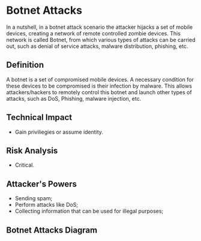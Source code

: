 # Botnet Attacks

In a nutshell, in a botnet attack scenario the attacker hijacks a set of mobile devices, creating a network of remote controlled zombie devices. This network is called Botnet, from which various types of attacks can be carried out, such as denial of service attacks, malware distribution, phishing, etc.

## Definition

A botnet is a set of compromised mobile devices. A necessary condition for these devices to be compromised is their infection by malware. This allows attackers/hackers to remotely control this botnet and launch other types of attacks, such as DoS, Phishing, malware injection, etc.

## Technical Impact
 * Gain priviliegies or assume identity.

## Risk Analysis
 * Critical.

## Attacker's Powers
 * Sending spam;
 * Perform attacks like DoS;
 * Collecting information that can be used for illegal purposes;

 
## Botnet Attacks Diagram


